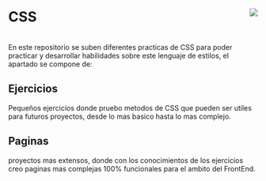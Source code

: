 # CSS <img src="https://img.icons8.com/color/48/css3.png" align="right"/>
</br>
En este repositorio se suben diferentes practicas de CSS para poder practicar y desarrollar habilidades sobre este lenguaje de estilos, el apartado se compone de:

## Ejercicios

Pequeños ejercicios donde pruebo metodos de CSS que pueden ser utiles para futuros proyectos, desde lo mas basico hasta lo mas complejo.

## Paginas

proyectos mas extensos, donde con los conocimientos de los ejercicios creo paginas mas complejas 100% funcionales para el ambito del FrontEnd.
